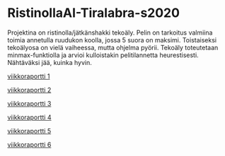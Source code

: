 # RistinollaAI-Tiralabra-s2020

Projektina on ristinolla/jätkänshakki tekoäly. Pelin on tarkoitus valmiina toimia annetulla ruudukon koolla, jossa 5 suora on maksimi.
Toistaiseksi tekoälyosa on vielä vaiheessa, mutta ohjelma pyörii. Tekoäly toteutetaan minmax-funktiolla ja arvioi kulloistakin pelitilannetta heurestisesti. Nähtäväksi jää, kuinka hyvin.

[viikkoraportti 1](https://github.com/Latelaukki/RistinollaAI-Tiralabra-s2020/blob/master/Dokumentaatio/Viikkoraportit/Viikko_1.md)

[viikkoraportti 2](https://github.com/Latelaukki/RistinollaAI-Tiralabra-s2020/blob/master/Dokumentaatio/Viikkoraportit/viikko_2.md)

[viikkoraportti 3](https://github.com/Latelaukki/RistinollaAI-Tiralabra-s2020/blob/master/Dokumentaatio/Viikkoraportit/viikko_3.md)

[viikkoraportti 4](https://github.com/Latelaukki/RistinollaAI-Tiralabra-s2020/blob/master/Dokumentaatio/Viikkoraportit/viikko_4.md)

[viikkoraportti 5](https://github.com/Latelaukki/RistinollaAI-Tiralabra-s2020/blob/master/Dokumentaatio/Viikkoraportit/viikko_5.md)

[viikkoraportti 6](https://github.com/Latelaukki/RistinollaAI-Tiralabra-s2020/blob/master/Dokumentaatio/Viikkoraportit/viikko_6.md)
